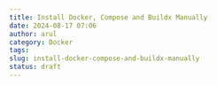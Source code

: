 ```yaml
---
title: Install Docker, Compose and Buildx Manually
date: 2024-08-17 07:06
author: arul
category: Docker
tags: 
slug: install-docker-compose-and-buildx-manually
status: draft
---
```

